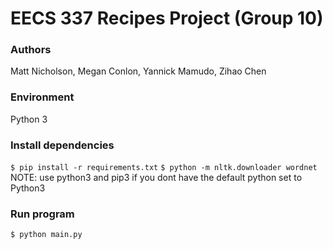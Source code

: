 # EECS 337 Recipes Project (Group 10)

### Authors
Matt Nicholson, Megan Conlon, Yannick Mamudo, Zihao Chen

### Environment
Python 3

### Install dependencies
``` $ pip install -r requirements.txt ```
``` $ python -m nltk.downloader wordnet ```
NOTE: use python3 and pip3 if you dont have the default python set to Python3

### Run program
``` $ python main.py ```